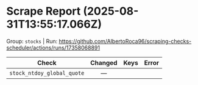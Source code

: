 # Scrape Report (2025-08-31T13:55:17.066Z)

Group: `stocks`  |  Run: https://github.com/AlbertoRoca96/scraping-checks-scheduler/actions/runs/17358068891

| Check | Changed | Keys | Error |
|---|:---:|:--|:--|
| `stock_ntdoy_global_quote` | — |  |  |
